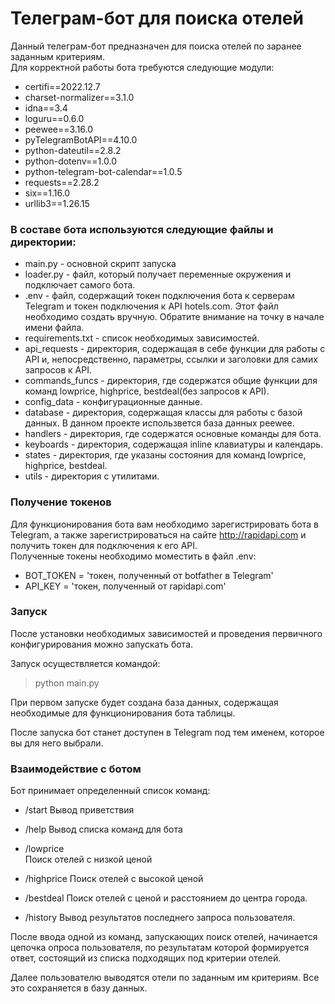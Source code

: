 # Телеграм-бот для поиска отелей  
  
Данный телеграм-бот предназначен для поиска отелей по заранее заданным критериям.  
Для корректной работы бота требуются следующие модули:  
  
- certifi==2022.12.7  
- charset-normalizer==3.1.0  
- idna==3.4  
- loguru==0.6.0  
- peewee==3.16.0  
- pyTelegramBotAPI==4.10.0  
- python-dateutil==2.8.2  
- python-dotenv==1.0.0  
- python-telegram-bot-calendar==1.0.5  
- requests==2.28.2  
- six==1.16.0  
- urllib3==1.26.15  
  
### В составе бота используются следующие файлы и директории:  
  
+ main.py - основной скрипт запуска  
+ loader.py - файл, который получает переменные окружения и подключает самого бота.  
+ .env - файл, содержащий токен подключения бота к серверам Telegram и токен подключения к API hotels.com. Этот файл необходимо создать вручную. Обратите внимание на точку в начале имени файла.  
+ requirements.txt - список необходимых зависимостей.  
+ api_requests - директория, содержащая в себе функции для работы с API и, непосредственно, параметры, ссылки и заголовки для самих запросов к API.  
+ commands_funcs - директория, где содержатся общие функции для команд lowprice, highprice, bestdeal(без запросов к API).  
+ config_data - конфигурационные данные.  
+ database - директория, содержащая классы для работы с базой данных. В данном проекте использвется база данных peewee.  
+ handlers - директория, где содержатся основные команды для бота.  
+ keyboards - директория, содержащая inline клавиатуры и календарь.  
+ states - директория, где указаны состояния для команд lowprice, highprice, bestdeal.  
+ utils - директория с утилитами.  
  
  
### Получение токенов  
Для функционирования бота вам необходимо зарегистрировать бота в Telegram, а также зарегистрироваться на сайте http://rapidapi.com и получить токен для подключения к его API.  
Полученные токены необходимо моместить в файл .env:  
  
  
- BOT_TOKEN = 'токен, полученный от botfather в Telegram'  
- API_KEY = 'токен, полученный от rapidapi.com'  
  
### Запуск  
После установки необходимых зависимостей и проведения первичного конфигурирования можно запускать бота.  
  
Запуск осуществляется командой:
>python main.py  
  
При первом запуске будет создана база данных, содержащая необходимые для функционирования бота таблицы.  
  
После запуска бот станет доступен в Telegram под тем именем, которое вы для него выбрали.  
  
  
### Взаимодействие с ботом  
  
Бот принимает определенный список команд:  
+ /start
Вывод приветствия

+ /help 
Вывод списка команд для бота  
+ /lowprice  
Поиск отелей с низкой ценой  
+ /highprice 
Поиск отелей с высокой ценой  
+ /bestdeal 
Поиск отелей с ценой  и расстоянием до центра города.  
+ /history 
Вывод результатов последнего запроса пользователя.  

 После ввода одной из команд, запускающих поиск отелей, начинается цепочка опроса пользователя, по результатам которой формируется ответ, состоящий из списка подходящих под критерии отелей.  
  
Далее пользователю выводятся отели по заданным им критериям. Все это сохраняется в базу данных.
